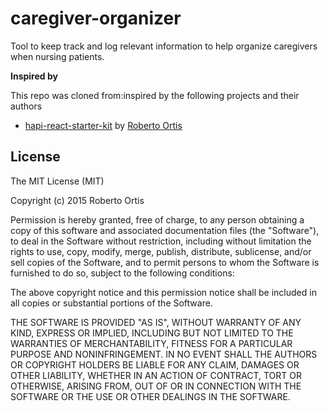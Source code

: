 # caregiver-organizer
Tool to keep track and log relevant information to help organize caregivers when nursing patients.


**Inspired by**

This repo was cloned from:inspired by the following projects and their authors 
* [hapi-react-starter-kit](https://github.com/Dindaleon/hapi-react-starter-kit.git) by [Roberto Ortis](https://github.com/Dindaleon)


## License 
The MIT License (MIT)

Copyright (c) 2015 Roberto Ortis

Permission is hereby granted, free of charge, to any person obtaining a copy
of this software and associated documentation files (the "Software"), to deal
in the Software without restriction, including without limitation the rights
to use, copy, modify, merge, publish, distribute, sublicense, and/or sell
copies of the Software, and to permit persons to whom the Software is
furnished to do so, subject to the following conditions:

The above copyright notice and this permission notice shall be included in all
copies or substantial portions of the Software.

THE SOFTWARE IS PROVIDED "AS IS", WITHOUT WARRANTY OF ANY KIND, EXPRESS OR
IMPLIED, INCLUDING BUT NOT LIMITED TO THE WARRANTIES OF MERCHANTABILITY,
FITNESS FOR A PARTICULAR PURPOSE AND NONINFRINGEMENT. IN NO EVENT SHALL THE
AUTHORS OR COPYRIGHT HOLDERS BE LIABLE FOR ANY CLAIM, DAMAGES OR OTHER
LIABILITY, WHETHER IN AN ACTION OF CONTRACT, TORT OR OTHERWISE, ARISING FROM,
OUT OF OR IN CONNECTION WITH THE SOFTWARE OR THE USE OR OTHER DEALINGS IN THE
SOFTWARE.